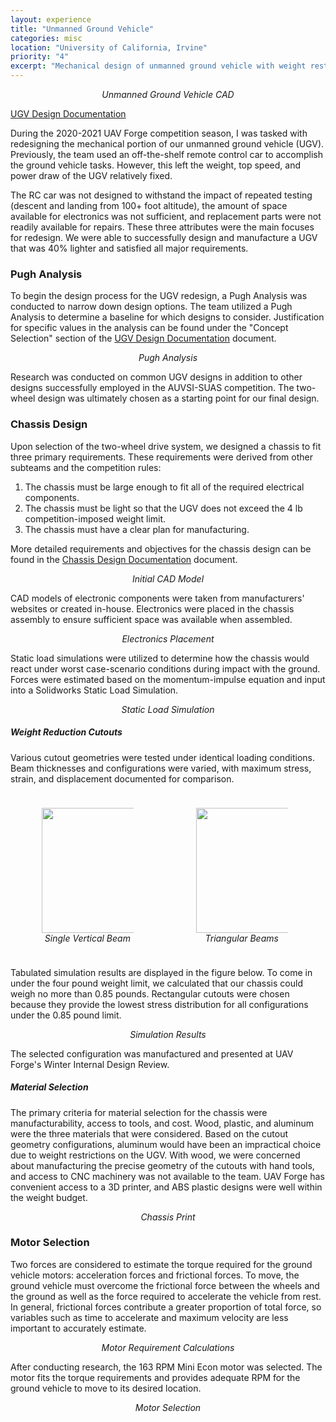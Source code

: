 ```yaml
---
layout: experience
title: "Unmanned Ground Vehicle"
categories: misc
location: "University of California, Irvine"
priority: "4"
excerpt: "Mechanical design of unmanned ground vehicle with weight restriction and impact force requirements."
---
```


<figure>
    <img class="img-responsive" src="/assets/img/2021_ugv.png" alt="" style="display:block;float:none;margin-left:auto;margin-right:auto" />
    <figcaption style="text-align:center"><i>Unmanned Ground Vehicle CAD</i></figcaption>
</figure>

<a href="https://docs.google.com/document/d/12f9DCfBJFbkjMbbsUKXe02a8v5nVbqLAis0uva1c_fQ/edit?usp=sharing" target="_blank">UGV Design Documentation</a>

During the 2020-2021 UAV Forge competition season, I was tasked with redesigning the mechanical portion of our unmanned ground vehicle (UGV). Previously, the team used an off-the-shelf remote control car to accomplish the ground vehicle tasks. However, this left the weight, top speed, and power draw of the UGV relatively fixed.

The RC car was not designed to withstand the impact of repeated testing (descent and landing from 100+ foot altitude), the amount of space available for electronics was not sufficient, and replacement parts were not readily available for repairs. These three attributes were the main focuses for redesign. We were able to successfully design and manufacture a UGV that was 40% lighter and satisfied all major requirements.

### **Pugh Analysis**
To begin the design process for the UGV redesign, a Pugh Analysis was conducted to narrow down design options. The team utilized a Pugh Analysis to determine a baseline for which designs to consider. Justification for specific values in the analysis can be found under the "Concept Selection" section of the <a href="https://docs.google.com/document/d/12f9DCfBJFbkjMbbsUKXe02a8v5nVbqLAis0uva1c_fQ/edit?usp=sharing" target="_blank">UGV Design Documentation</a> document.

<figure>
    <img class="img-responsive" src="/assets/img/ugv_pugh_analysis.png" alt="" style="display:block;float:none;margin-left:auto;margin-right:auto" />
    <figcaption style="text-align:center"><i>Pugh Analysis</i></figcaption>
</figure>

Research was conducted on common UGV designs in addition to other designs successfully employed in the AUVSI-SUAS competition. The two-wheel design was ultimately chosen as a starting point for our final design.

### **Chassis Design**
Upon selection of the two-wheel drive system, we designed a chassis to fit three primary requirements. These requirements were derived from other subteams and the competition rules:
1. The chassis must be large enough to fit all of the required electrical components.
2. The chassis must be light so that the UGV does not exceed the 4 lb competition-imposed weight limit.
3. The chassis must have a clear plan for manufacturing.

More detailed requirements and objectives for the chassis design can be found in the <a href="https://docs.google.com/document/d/1HCidBGVP144CgS7ryeVXHvK3MslbDL7anKJ8DWIuYfE/edit?usp=sharing" target="_blank">Chassis Design Documentation</a> document.

<figure>
    <img class="img-responsive" src="/assets/img/ugv_chassis.png" alt="" style="display:block;float:none;margin-left:auto;margin-right:auto" />
    <figcaption style="text-align:center"><i>Initial CAD Model</i></figcaption>
</figure>

CAD models of electronic components were taken from manufacturers' websites or created in-house. Electronics were placed in the chassis assembly to ensure sufficient space was available when assembled.

<figure>
    <img class="img-responsive" src="/assets/img/ugv_electronics.png" alt="" style="display:block;float:none;margin-left:auto;margin-right:auto" />
    <figcaption style="text-align:center"><i>Electronics Placement</i></figcaption>
</figure>

Static load simulations were utilized to determine how the chassis would react under worst case-scenario conditions during impact with the ground. Forces were estimated based on the momentum-impulse equation and input into a Solidworks Static Load Simulation.

<figure>
    <img class="img-responsive" src="/assets/img/ugv_simulation.png" alt="" style="display:block;float:none;margin-left:auto;margin-right:auto" />
    <figcaption style="text-align:center"><i>Static Load Simulation</i></figcaption>
</figure>


##### **Weight Reduction Cutouts**
Various cutout geometries were tested under identical loading conditions. Beam thicknesses and configurations were varied, with maximum stress, strain, and displacement documented for comparison. 

<div class="row">
  <div class="column">
    <figure>
    <img class="img-responsive" src="/assets/img/ugv_sim_1.png" alt="" style="display:block;float:none;margin-left:auto;margin-right:auto" width="400" height="200"/>
    <figcaption style="text-align:center"><i>Single Vertical Beam</i></figcaption>
    </figure>
  </div>
  <div class="column">
    <figure>
    <img class="img-responsive" src="/assets/img/ugv_sim_2.png" alt="" style="display:block;float:none;margin-left:auto;margin-right:auto" width="400" height="200"/>
    <figcaption style="text-align:center"><i>Triangular Beams</i></figcaption>
    </figure>
  </div>
</div>

Tabulated simulation results are displayed in the figure below. To come in under the four pound weight limit, we calculated that our chassis could weigh no more than 0.85 pounds. Rectangular cutouts were chosen because they provide the lowest stress distribution for all configurations under the 0.85 pound limit.

<figure>
    <img class="img-responsive" src="/assets/img/ugv_simulation_results.png" alt="" style="display:block;float:none;margin-left:auto;margin-right:auto" />
    <figcaption style="text-align:center"><i>Simulation Results</i></figcaption>
</figure>

The selected configuration was manufactured and presented at UAV Forge's Winter Internal Design Review.

##### **Material Selection**
The primary criteria for material selection for the chassis were manufacturability, access to tools, and cost. Wood, plastic, and aluminum were the three materials that were considered. Based on the cutout geometry configurations, aluminum would have been an impractical choice due to weight restrictions on the UGV. With wood, we were concerned about manufacturing the precise geometry of the cutouts with hand tools, and access to CNC machinery was not available to the team. UAV Forge has convenient access to a 3D printer, and ABS plastic designs were well within the weight budget.

<figure>
    <img class="img-responsive" src="/assets/img/IMG_3535.jpg" alt="" style="display:block;float:none;margin-left:auto;margin-right:auto" />
    <figcaption style="text-align:center"><i>Chassis Print</i></figcaption>
</figure>

### **Motor Selection**
Two forces are considered to estimate the torque required for the ground vehicle motors: acceleration forces and frictional forces. To move, the ground vehicle must overcome the frictional force between the wheels and the ground as well as the force required to accelerate the vehicle from rest. In general, frictional forces contribute a greater proportion of total force, so variables such as time to accelerate and maximum velocity are less important to accurately estimate.

<figure>
    <img class="img-responsive" src="/assets/img/ugv_motor_calculations.png" alt="" style="display:block;float:none;margin-left:auto;margin-right:auto" />
    <figcaption style="text-align:center"><i>Motor Requirement Calculations</i></figcaption>
</figure>

After conducting research, the 163 RPM Mini Econ motor was selected. The motor fits the torque requirements and provides adequate RPM for the ground vehicle to move to its desired location.

<figure>
    <img class="img-responsive" src="/assets/img/ugv_motor_selection.png" alt="" style="display:block;float:none;margin-left:auto;margin-right:auto" />
    <figcaption style="text-align:center"><i>Motor Selection</i></figcaption>
</figure>

<style>
/* Create two equal columns that floats next to each other */
.column {
  float: left;
  width: 45%;
  padding: 10px;

}

/* Clear floats after the columns */
.row:after {
  content: "";
  display: table;
  clear: both;
}

/* Responsive layout - makes the two columns stack on top of each other instead of next to each other */
@media screen and (max-width: 600px) {
  .column {
    width: 100%;
  }
}
</style>